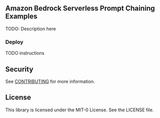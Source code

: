 ## Amazon Bedrock Serverless Prompt Chaining Examples

TODO: Description here

### Deploy

TODO instructions

## Security

See [CONTRIBUTING](CONTRIBUTING.md#security-issue-notifications) for more information.

## License

This library is licensed under the MIT-0 License. See the LICENSE file.
